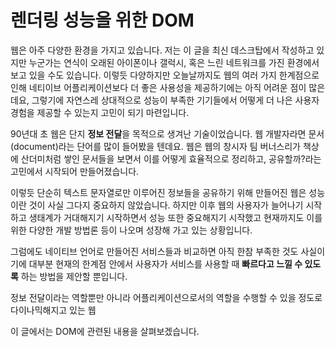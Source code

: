 # 렌더링 성능을 위한 DOM

웹은 아주 다양한 환경을 가지고 있습니다. 저는 이 글을 최신 데스크탑에서 작성하고 있지만 누군가는 연식이 오래된 아이폰이나 갤럭시, 혹은 느린 네트워크를 가진 환경에서 보고 있을 수도 있습니다. 이렇듯 다양하지만 오늘날까지도 웹의 여러 가지 한계점으로 인해 네티이브 어플리케이션보다 더 좋은 사용성을 제공하기에는 아직 어려운 점이 많은데요, 그렇기에 자연스레 상대적으로 성능이 부족한 기기들에서 어떻게 더 나은 사용자 경험을 제공할 수 있는지 고민이 되기 마련입니다.

90년대 초 웹은 단지 **정보 전달**을 목적으로 생겨난 기술이었습니다. 웹 개발자라면 문서(document)라는 단어를 많이 들어봤을 텐데요. 웹은 웹의 창시자 팀 버너스리가 책상에 산더미처럼 쌓인 문서들을 보면서 이를 어떻게 효율적으로 정리하고, 공유할까?라는 고민에서 시작되어 만들어졌습니다.

이렇듯 단순히 텍스트 문자열로만 이루어진 정보들을 공유하기 위해 만들어진 웹은 성능이란 것이 사실 그다지 중요하지 않았습니다. 하지만 이후 웹의 사용자가 늘어나기 시작하고 생태계가 거대해지기 시작하면서 성능 또한 중요해지기 시작했고 현재까지도 이를 위한 다양한 개발 방법론 등이 나오며 성장해 가고 있는 상황입니다.

그럼에도 네이티브 언어로 만들어진 서비스들과 비교하면 아직 한참 부족한 것도 사실이기에 대부분 현재의 한계점 안에서 사용자가 서비스를 사용할 때 **빠르다고 느낄 수 있도록** 하는 방법을 제안할 뿐입니다.

정보 전달이라는 역할뿐만 아니라 어플리케이션으로서의 역할을 수행할 수 있을 정도로 다이나믹해지고 있는 웹

이 글에서는 DOM에 관련된 내용을 살펴보겠습니다.


